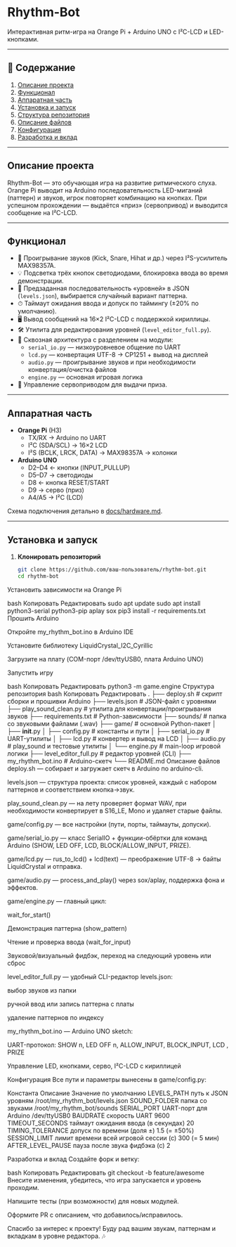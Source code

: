 # Rhythm-Bot

Интерактивная ритм-игра на Orange Pi + Arduino UNO с I²C-LCD и LED-кнопками.

---

## 📜 Содержание

1. [Описание проекта](#описание-проекта)  
2. [Функционал](#функционал)  
3. [Аппаратная часть](#аппаратная-часть)  
4. [Установка и запуск](#установка-и-запуск)  
5. [Структура репозитория](#структура-репозитория)  
6. [Описание файлов](#описание-файлов)  
7. [Конфигурация](#конфигурация)  
8. [Разработка и вклад](#разработка-и-вклад)

---

## Описание проекта

Rhythm-Bot — это обучающая игра на развитие ритмического слуха.  
Orange Pi выводит на Arduino последовательность LED-миганий (паттерн) и звуков, игрок повторяет комбинацию на кнопках. При успешном прохождении — выдаётся «приз» (сервопривод) и выводится сообщение на I²C-LCD.

---

## Функционал

- 🎵 Проигрывание звуков (Kick, Snare, Hihat и др.) через I²S-усилитель MAX98357A.  
- 💡 Подсветка трёх кнопок светодиодами, блокировка ввода во время демонстрации.  
- 🔢 Предзаданная последовательность «уровней» в JSON (`levels.json`), выбирается случайный вариант паттерна.  
- ⏱ Таймаут ожидания ввода и допуск по таймингу (±20% по умолчанию).  
- 🖥 Вывод сообщений на 16×2 I²C-LCD с поддержкой кириллицы.  
- 🛠 Утилита для редактирования уровней (`level_editor_full.py`).  
- 🔄 Сквозная архитектура с разделением на модули:  
  - `serial_io.py` — низкоуровневое общение по UART  
  - `lcd.py` — конвертация UTF-8 → CP1251 + вывод на дисплей  
  - `audio.py` — проигрывание звуков и при необходимости конвертация/очистка файлов  
  - `engine.py` — основная игровая логика  
- 🎁 Управление сервоприводом для выдачи приза.  

---

## Аппаратная часть

- **Orange Pi** (H3)  
  - TX/RX → Arduino по UART  
  - I²C (SDA/SCL) → 16×2 LCD  
  - I²S (BCLK, LRCK, DATA) → MAX98357A → колонки  
- **Arduino UNO**  
  - D2–D4 ← кнопки (INPUT_PULLUP)  
  - D5–D7 → светодиоды  
  - D8 ← кнопка RESET/START  
  - D9 → серво (приз)  
  - A4/A5 → I²C (LCD)  

Схема подключения детально в [docs/hardware.md](docs/hardware.md).

---

## Установка и запуск

1. **Клонировать репозиторий**  
   ```bash
   git clone https://github.com/ваш-пользователь/rhythm-bot.git
   cd rhythm-bot
Установить зависимости на Orange Pi

bash
Копировать
Редактировать
sudo apt update
sudo apt install python3-serial python3-pip aplay sox
pip3 install -r requirements.txt
Прошить Arduino

Откройте my_rhythm_bot.ino в Arduino IDE

Установите библиотеку LiquidCrystal_I2C_Cyrillic

Загрузите на плату (COM-порт /dev/ttyUSB0, плата Arduino UNO)

Запустить игру

bash
Копировать
Редактировать
python3 -m game.engine
Структура репозитория
bash
Копировать
Редактировать
.
├── deploy.sh               # скрипт сборки и прошивки Arduino
├── levels.json             # JSON-файл с уровнями
├── play_sound_clean.py     # утилита для конвертации/проигрывания звуков
├── requirements.txt        # Python-зависимости
├── sounds/                 # папка со звуковыми файлами (.wav)
├── game/                   # основной Python-пакет
│   ├── __init__.py
│   ├── config.py           # константы и пути
│   ├── serial_io.py        # UART-утилиты
│   ├── lcd.py              # конвертер и вывод на LCD
│   ├── audio.py            # play_sound и тестовые утилиты
│   └── engine.py           # main-loop игровой логики
├── level_editor_full.py    # редактор уровней (CLI)
├── my_rhythm_bot.ino       # Arduino-скетч
└── README.md
Описание файлов
deploy.sh — собирает и загружает скетч в Arduino по arduino-cli.

levels.json — структура проекта: список уровней, каждый с набором паттернов и соответствием кнопка→звук.

play_sound_clean.py — на лету проверяет формат WAV, при необходимости конвертирует в S16_LE, Mono и удаляет старые файлы.

game/config.py — все настройки (пути, порты, таймауты, допуски).

game/serial_io.py — класс SerialIO + функции-обёртки для команд Arduino (SHOW, LED OFF, LCD, BLOCK/ALLOW_INPUT, PRIZE).

game/lcd.py — rus_to_lcd() + lcd(text) — преображение UTF-8 → байты LiquidCrystal и отправка.

game/audio.py — process_and_play() через sox/aplay, поддержка фона и эффектов.

game/engine.py — главный цикл:

wait_for_start()

Демонстрация паттерна (show_pattern)

Чтение и проверка ввода (wait_for_input)

Звуковой/визуальный фидбэк, переход на следующий уровень или сброс

level_editor_full.py — удобный CLI-редактор levels.json:

выбор звуков из папки

ручной ввод или запись паттерна с платы

удаление паттернов по индексу

my_rhythm_bot.ino — Arduino UNO sketch:

UART-протокол: SHOW n, LED OFF n, ALLOW_INPUT, BLOCK_INPUT, LCD <bytes>, PRIZE

Управление LED, кнопками, серво, I²C-LCD с кириллицей

Конфигурация
Все пути и параметры вынесены в game/config.py:

Константа	Описание	Значение по умолчанию
LEVELS_PATH	путь к JSON уровням	/root/my_rhythm_bot/levels.json
SOUND_FOLDER	папка со звуками	/root/my_rhythm_bot/sounds
SERIAL_PORT	UART-порт для Arduino	/dev/ttyUSB0
BAUDRATE	скорость UART	9600
TIMEOUT_SECONDS	таймаут ожидания ввода (в секундах)	20
TIMING_TOLERANCE	допуск по времени (доля ±)	1.5 (= ±50%)
SESSION_LIMIT	лимит времени всей игровой сессии (с)	300 (= 5 мин)
AFTER_LEVEL_PAUSE	пауза после звука фидбэка (с)	2

Разработка и вклад
Создайте форк и ветку:

bash
Копировать
Редактировать
git checkout -b feature/awesome
Внесите изменения, убедитесь, что игра запускается и уровень проходим.

Напишите тесты (при возможности) для новых модулей.

Оформите PR с описанием, что добавилось/исправилось.

Спасибо за интерес к проекту!
Буду рад вашим звукам, паттернам и вкладкам в уровне редактора. 🎶
